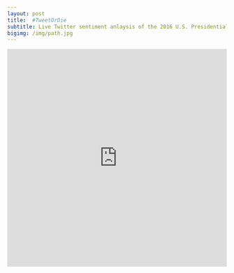 ```yaml
---
layout: post
title:  #TweetOrDie
subtitle: Live Twitter sentiment anlaysis of the 2016 U.S. Presidential Candidates
bigimg: /img/path.jpg
---
```


<iframe id="Campaign" src="http://52.38.152.177:3838/Campaign/" style="border: none; width: 100%; height: 500px" frameborder="0"></iframe>
